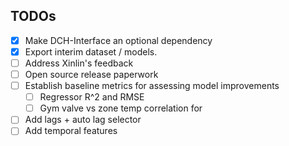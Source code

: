 ## TODOs
- [x] Make DCH-Interface an optional dependency
- [x] Export interim dataset / models.
- [ ] Address Xinlin's feedback
- [ ] Open source release paperwork
- [ ] Establish baseline metrics for assessing model improvements
  - [ ] Regressor R^2 and RMSE
  - [ ] Gym valve vs zone temp correlation for
- [ ] Add lags + auto lag selector
- [ ] Add temporal features
